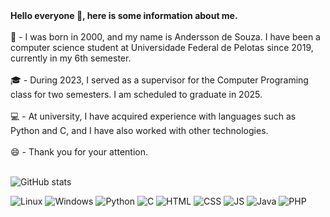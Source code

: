 <strong>
Hello everyone 👋, here is some information about me.
</strong>
<br><br>
 🙏 - I was born in 2000, and my name is Andersson de Souza. I have been a computer science student at Universidade Federal de Pelotas since 2019, currently in my 6th semester. 
<br><br>
 🎓 - During 2023, I served as a supervisor for the Computer Programing class for two semesters. I am scheduled to graduate in 2025. 
<br><br>
 💻 - At university, I have acquired experience with languages such as Python and C, and I have also worked with other technologies. <br><br>
 😄 - Thank you for your attention. 
<br><br>

![GitHub stats](https://github-readme-stats.vercel.app/api?username=anderssonslv&show_icons=true&theme=radical)

![Linux](https://img.shields.io/badge/Linux-FCC624?style=for-the-badge&logo=linux&logoColor=black)
![Windows](https://img.shields.io/badge/Windows-0078D6?style=for-the-badge&logo=windows&logoColor=white)
![Python](https://img.shields.io/badge/Python-3776AB?style=for-the-badge&logo=python&logoColor=white)
![C](https://img.shields.io/badge/C-00599C?style=for-the-badge&logo=c&logoColor=white)
![HTML](https://img.shields.io/badge/HTML5-E34F26?style=for-the-badge&logo=html5&logoColor=white)
![CSS](https://img.shields.io/badge/CSS-239120?&style=for-the-badge&logo=css3&logoColor=white)
![JS](https://img.shields.io/badge/JavaScript-F7DF1E?style=for-the-badge&logo=javascript&logoColor=black)
![Java](https://img.shields.io/badge/Java-ED8B00?style=for-the-badge&logo=openjdk&logoColor=white)
![PHP](https://img.shields.io/badge/PHP-777BB4?style=for-the-badge&logo=php&logoColor=white)

<!--
![Node](https://img.shields.io/badge/Node.js-43853D?style=for-the-badge&logo=node.js&logoColor=white)
![Vue](https://img.shields.io/badge/Vue.js-35495E?style=for-the-badge&logo=vue.js&logoColor=4FC08D)
![Sequelize](https://img.shields.io/badge/sequelize-323330?style=for-the-badge&logo=sequelize&logoColor=blue)
![MySQL](https://img.shields.io/badge/MySQL-005C84?style=for-the-badge&logo=mysql&logoColor=white)
--!>

